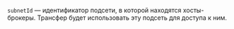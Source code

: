 `subnetId` — идентификатор подсети, в которой находятся хосты-брокеры. Трансфер будет использовать эту подсеть для доступа к ним.
